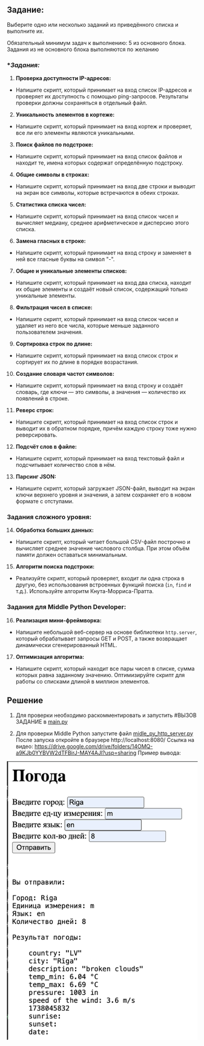 ## Задание:

Выберите одно или несколько заданий из приведённого списка и выполните их.

Обязательный минимум задач к выполнению: 5 из основного блока. Задания из не основного блока выполняются по желанию

### **Задания:*
1. **Проверка доступности IP-адресов:**
- Напишите скрипт, который принимает на вход список IP-адресов и проверяет их доступность с помощью ping-запросов. Результаты проверки должны сохраняться в отдельный файл.

2. **Уникальность элементов в кортеже:**
- Напишите скрипт, который принимает на вход кортеж и проверяет, все ли его элементы являются уникальными.

3. **Поиск файлов по подстроке:**
- Напишите скрипт, который принимает на вход список файлов и находит те, имена которых содержат определённую подстроку.

4. **Общие символы в строках:**
- Напишите скрипт, который принимает на вход две строки и выводит на экран все символы, которые встречаются в обеих строках.

5. **Статистика списка чисел:**
- Напишите скрипт, который принимает на вход список чисел и вычисляет медиану, среднее арифметическое и дисперсию этого списка.

6. **Замена гласных в строке:**
- Напишите скрипт, который принимает на вход строку и заменяет в ней все гласные буквы на символ "-".

7. **Общие и уникальные элементы списков:**
- Напишите скрипт, который принимает на вход два списка, находит их общие элементы и создаёт новый список, содержащий только уникальные элементы.

8. **Фильтрация чисел в списке:**
- Напишите скрипт, который принимает на вход список чисел и удаляет из него все числа, которые меньше заданного пользователем значения.

9. **Сортировка строк по длине:**
- Напишите скрипт, который принимает на вход список строк и сортирует их по длине в порядке возрастания.

10. **Создание словаря частот символов:**
- Напишите скрипт, который принимает на вход строку и создаёт словарь, где ключи — это символы, а значения — количество их появлений в строке.

11. **Реверс строк:**
- Напишите скрипт, который принимает на вход список строк и выводит их в обратном порядке, причём каждую строку тоже нужно реверсировать.

12. **Подсчёт слов в файле:**
- Напишите скрипт, который принимает на вход текстовый файл и подсчитывает количество слов в нём.

13. **Парсинг JSON:**
- Напишите скрипт, который загружает JSON-файл, выводит на экран ключи верхнего уровня и значения, а затем сохраняет его в новом формате с отступами.

### **Задания сложного уровня:**

14. **Обработка больших данных:**
- Напишите скрипт, который читает большой CSV-файл построчно и вычисляет среднее значение числового столбца. При этом объём памяти должен оставаться минимальным.
15. **Алгоритм поиска подстроки:**
- Реализуйте скрипт, который проверяет, входит ли одна строка в другую, без использования встроенных функций поиска (`in`, `find` и т.д.). Используйте алгоритм Кнута-Морриса-Пратта.

### **Задания для Middle Python Developer:**
16. **Реализация мини-фреймворка:**
- Напишите небольшой веб-сервер на основе библиотеки `http.server`, который обрабатывает запросы GET и POST, а также возвращает динамически сгенерированный HTML.

17. **Оптимизация алгоритма:**
- Напишите скрипт, который находит все пары чисел в списке, сумма которых равна заданному значению. Оптимизируйте скрипт для работы со списками длиной в миллион элементов.


## Решение
1) Для проверки необходимо раскомментировать и запустить #ВЫЗОВ ЗАДАНИЕ в [main.py](main.py)

2) Для проверки  Middle Python запустите файл [midle_py_http_server.py](/Homework_Lesson24_Python_2/http_server/midle_py_http_server.py)
После запуска откройте в браузере http://localhost:8080/
Ссылка на видео: https://drive.google.com/drive/folders/14OMQ-a9KJb0YYBVW2dTFBirJ-MAY4AJl?usp=sharing
Пример вывода:

![alt text](template/image/image.png)

